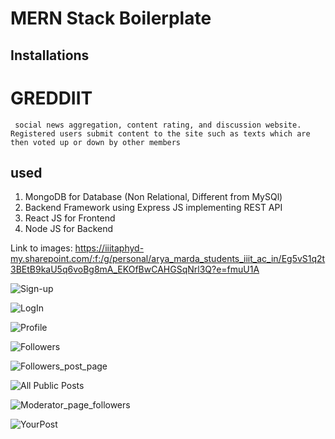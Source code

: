# MERN Stack Boilerplate

## Installations


# GREDDIIT

```  social news aggregation, content rating, and discussion website. Registered users submit content to the site such as texts which are then voted up or down by other members ```

## used 
1. MongoDB for Database (Non Relational, Different from MySQl)
2. Backend Framework using Express JS implementing REST API
3. React JS for Frontend
4. Node JS for Backend

Link to images:
https://iiitaphyd-my.sharepoint.com/:f:/g/personal/arya_marda_students_iiit_ac_in/Eg5vS1q2t3BEtB9kaU5q6voBg8mA_EKOfBwCAHGSqNrl3Q?e=fmuU1A

![Sign-up](https://github.com/Arya-Ayra/A-full-stack-web-application/blob/main/Images/Sign-up.png)

![LogIn](https://github.com/Arya-Ayra/A-full-stack-web-application/blob/main/Images/LogIn.png)

![Profile](https://github.com/Arya-Ayra/A-full-stack-web-application/blob/main/Images/Profile.png)

![Followers](https://github.com/Arya-Ayra/A-full-stack-web-application/blob/main/Images/Followers.png)

![Followers_post_page](https://github.com/Arya-Ayra/A-full-stack-web-application/blob/main/Images/Followers_post_page.png)

![All Public Posts](https://github.com/Arya-Ayra/A-full-stack-web-application/blob/main/Images/All%20public%20posts.png)

![Moderator_page_followers](https://github.com/Arya-Ayra/A-full-stack-web-application/blob/main/Images/Moderator_page_followers.png)

![YourPost](https://github.com/Arya-Ayra/A-full-stack-web-application/blob/main/Images/Your%20Posts.png)


